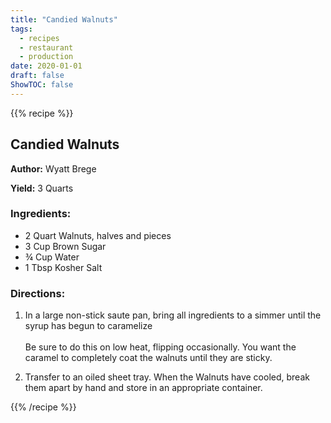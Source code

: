 ```yaml
---
title: "Candied Walnuts"
tags:
  - recipes
  - restaurant
  - production
date: 2020-01-01 
draft: false
ShowTOC: false
---
```


{{% recipe %}}

## Candied Walnuts

**Author:** Wyatt Brege

**Yield:** 3 Quarts 

### Ingredients:

- 2 Quart Walnuts, halves and pieces
- 3 Cup Brown Sugar
- ¾ Cup Water
- 1 Tbsp Kosher Salt

### Directions:

1.  In a large non-stick saute pan, bring all ingredients to a simmer
    until the syrup has begun to caramelize\
    \
    Be sure to do this on low heat, flipping occasionally. You want the
    caramel to completely coat the walnuts until they are sticky.

2.  Transfer to an oiled sheet tray. When the Walnuts have cooled, break
    them apart by hand and store in an appropriate container.



{{% /recipe %}}
